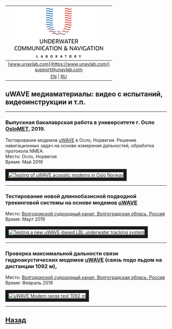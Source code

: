 | ![logo](/documentation/sm_logo.png) |
| :---: |
| [www.unavlab.com](https://www.unavlab.com/) <br/> [support@unavlab.com](mailto:support@unavlab.com) |
| [EN](/documentation/EN/uWAVE/media) \| [RU](/documentation/RU/uWAVE/media) |

## uWAVE медиаматериалы: видео с испытаний, видеоинструкции и т.п.

______  

### Выпускная бакалаврская работа в университете г. Осло [OsloMET](https://www.oslomet.no/), 2019. 
Тестирование модемов [uWAVE](uWAVE_Family_en.md) в Осло, Норвегия. Решение навигационных задач на основе измерения дальностей, обработка протокола NMEA.  
Место: Осло, Норвегия  
Время: Май 2019

<a href="https://youtu.be/smN9p9jNdFo" 
target="_blank"><img src="http://img.youtube.com/vi/smN9p9jNdFo/0.jpg" 
alt="Testing of uWAVE acoustic modems in Oslo Norway" width="240" height="180" border="10" /></a>  

______  


### Тестирование новой длиннобазисной подводной трекинговой системы на основе модемов [uWAVE](uWAVE_Family_en.md)  
Место: [Волгодонской судоходный канал, Волгоградская облась, Россия](https://goo.gl/maps/CjX8y9tyPrKtrrA47)  
Время: Март 2019

<a href="https://youtu.be/UHfTv7TtABU" 
target="_blank"><img src="http://img.youtube.com/vi/UHfTv7TtABU/0.jpg" 
alt="Testing a new uWAVE-based LBL underwater tracking system" width="240" height="180" border="10" /></a>  

______  

### Проверка максимальной дальности связи гидроакустических модемов [uWAVE](uWAVE_Family_en.md) (связь подо льдом на дистанции 1092 м), 
Место: [Волгодонской судоходный канал, Волгоградская облась, Россия](https://goo.gl/maps/CjX8y9tyPrKtrrA47)  
Время: Февраль 2019

<a href="https://youtu.be/Z1bVerVecY0"
target="_blank"><img src="http://img.youtube.com/vi/Z1bVerVecY0/0.jpg" 
alt="uWAVE Modem range test 1092 m" width="240" height="180" border="10" /></a>  

______  


## [Назад](/../../media_videos_ru)
